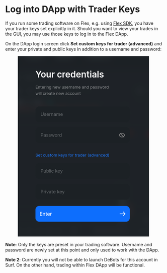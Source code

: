 # Log into DApp with Trader Keys

If you run some trading software on Flex, e.g. using [Flex SDK](https://github.com/tonlabs/flex-sdk-js), you have your trader keys set explicitly in it. Should you want to view your trades in the GUI, you may use those keys to log in to the Flex DApp.

On the DApp login screen click **Set custom keys for trader (advanced)** and enter your private and public keys in addition to a username and password:

<figure><img src="../.gitbook/assets/0004.png" alt=""><figcaption></figcaption></figure>

**Note**: Only the keys are preset in your trading software. Username and password are newly set at this point and only used to work with the DApp.

**Note 2**: Currently you will not be able to launch DeBots for this account in Surf. On the other hand, trading within Flex DApp will be functional.
